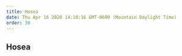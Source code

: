 ```yaml
---
title: Hosea
date: Thu Apr 16 2020 14:10:16 GMT-0600 (Mountain Daylight Time)
order: 30
---
```


## Hosea